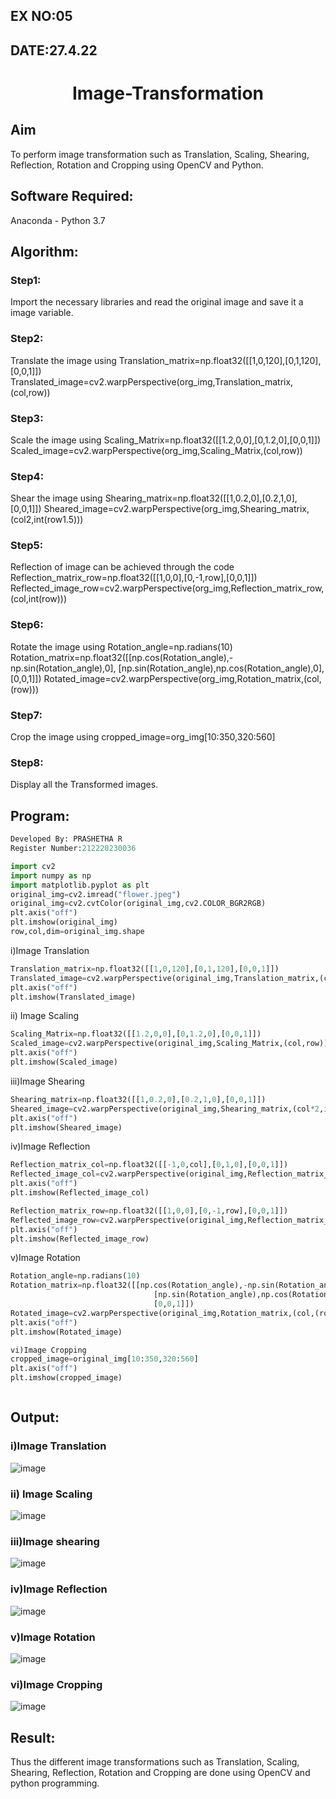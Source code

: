 ## EX NO:05
## DATE:27.4.22
# <p align="center">Image-Transformation
## Aim
To perform image transformation such as Translation, Scaling, Shearing, Reflection, Rotation and Cropping using OpenCV and Python.

## Software Required:
Anaconda - Python 3.7

## Algorithm:

### Step1:
Import the necessary libraries and read the original image and save it a image variable.

### Step2:
Translate the image using Translation_matrix=np.float32([[1,0,120],[0,1,120],[0,0,1]]) Translated_image=cv2.warpPerspective(org_img,Translation_matrix,(col,row))

### Step3:
Scale the image using 
Scaling_Matrix=np.float32([[1.2,0,0],[0,1.2,0],[0,0,1]]) Scaled_image=cv2.warpPerspective(org_img,Scaling_Matrix,(col,row))

### Step4:
Shear the image using 
Shearing_matrix=np.float32([[1,0.2,0],[0.2,1,0],[0,0,1]]) Sheared_image=cv2.warpPerspective(org_img,Shearing_matrix,(col2,int(row1.5)))

### Step5:
Reflection of image can be achieved through the code Reflection_matrix_row=np.float32([[1,0,0],[0,-1,row],[0,0,1]]) Reflected_image_row=cv2.warpPerspective(org_img,Reflection_matrix_row,(col,int(row)))

### Step6:
Rotate the image using Rotation_angle=np.radians(10) Rotation_matrix=np.float32([[np.cos(Rotation_angle),-np.sin(Rotation_angle),0], [np.sin(Rotation_angle),np.cos(Rotation_angle),0], [0,0,1]]) Rotated_image=cv2.warpPerspective(org_img,Rotation_matrix,(col,(row)))

### Step7:
Crop the image using cropped_image=org_img[10:350,320:560]

### Step8:
Display all the Transformed images.

## Program:
```python
Developed By: PRASHETHA R
Register Number:212220230036
```
```python
import cv2
import numpy as np
import matplotlib.pyplot as plt
original_img=cv2.imread("flower.jpeg")
original_img=cv2.cvtColor(original_img,cv2.COLOR_BGR2RGB)
plt.axis("off")
plt.imshow(original_img)
row,col,dim=original_img.shape
```
i)Image Translation
```python
Translation_matrix=np.float32([[1,0,120],[0,1,120],[0,0,1]])
Translated_image=cv2.warpPerspective(original_img,Translation_matrix,(col,row))
plt.axis("off")
plt.imshow(Translated_image)
```
ii) Image Scaling
```python
Scaling_Matrix=np.float32([[1.2,0,0],[0,1.2,0],[0,0,1]])
Scaled_image=cv2.warpPerspective(original_img,Scaling_Matrix,(col,row))
plt.axis("off")
plt.imshow(Scaled_image)
```
iii)Image Shearing
```python
Shearing_matrix=np.float32([[1,0.2,0],[0.2,1,0],[0,0,1]])
Sheared_image=cv2.warpPerspective(original_img,Shearing_matrix,(col*2,int(row*1.5)))
plt.axis("off")
plt.imshow(Sheared_image)
```

iv)Image Reflection
```python
Reflection_matrix_col=np.float32([[-1,0,col],[0,1,0],[0,0,1]])
Reflected_image_col=cv2.warpPerspective(original_img,Reflection_matrix_col,(col,int(row)))
plt.axis("off")
plt.imshow(Reflected_image_col)

Reflection_matrix_row=np.float32([[1,0,0],[0,-1,row],[0,0,1]])
Reflected_image_row=cv2.warpPerspective(original_img,Reflection_matrix_row,(col,int(row)))
plt.axis("off")
plt.imshow(Reflected_image_row)

```

v)Image Rotation
```python
Rotation_angle=np.radians(10)
Rotation_matrix=np.float32([[np.cos(Rotation_angle),-np.sin(Rotation_angle),0],
                                [np.sin(Rotation_angle),np.cos(Rotation_angle),0],
                                [0,0,1]])
Rotated_image=cv2.warpPerspective(original_img,Rotation_matrix,(col,(row)))
plt.axis("off")
plt.imshow(Rotated_image)

vi)Image Cropping
cropped_image=original_img[10:350,320:560]
plt.axis("off")
plt.imshow(cropped_image)



```
## Output:
### i)Image Translation
![image](https://user-images.githubusercontent.com/75234942/165582405-5e7f44cc-63be-4662-aac8-04acf7a965b4.png)


### ii) Image Scaling
![image](https://user-images.githubusercontent.com/75234942/165582317-89f7c4e6-2543-48b4-8293-62eadc59e03b.png)


### iii)Image shearing
![image](https://user-images.githubusercontent.com/75234942/165582242-cc92c7a8-56f0-4243-837f-a7f9eabdecd8.png)


### iv)Image Reflection
![image](https://user-images.githubusercontent.com/75234942/165582166-5bba7006-c62b-4a8f-b6e9-9a194035d236.png)


### v)Image Rotation
![image](https://user-images.githubusercontent.com/75234942/165582002-9e198312-9bab-4816-a4d7-73da73b8815f.png)



### vi)Image Cropping
![image](https://user-images.githubusercontent.com/75234942/165581815-405a833c-32b0-4aa8-9b49-a6e96f95f978.png)





## Result: 

Thus the different image transformations such as Translation, Scaling, Shearing, Reflection, Rotation and Cropping are done using OpenCV and python programming.
